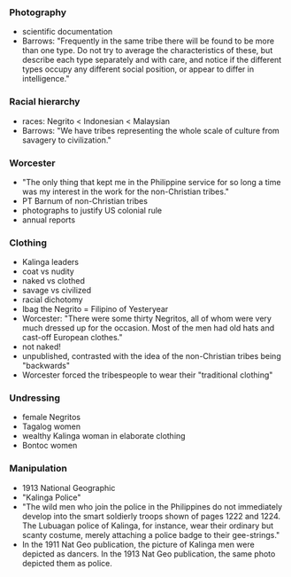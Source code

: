 ### Photography
- scientific documentation
- Barrows: "Frequently in the same tribe there will be found to be more than one type. Do not try to average the characteristics of these, but describe each type separately and with care, and notice if the different types occupy any different social position, or appear to differ in intelligence."
### Racial hierarchy
- races: Negrito < Indonesian < Malaysian
- Barrows: "We have tribes representing the whole scale of culture from savagery to civilization."
### Worcester
- "The only thing that kept me in the Philippine service for so long a time was my interest in the work for the non-Christian tribes."
- PT Barnum of non-Christian tribes
- photographs to justify US colonial rule
- annual reports
### Clothing
- Kalinga leaders
- coat vs nudity
- naked vs clothed
- savage vs civilized
- racial dichotomy
- Ibag the Negrito = Filipino of Yesteryear
- Worcester: "There were some thirty Negritos, all of whom were very much dressed up for the occasion. Most of the men had old hats and cast-off European clothes."
- not naked!
- unpublished, contrasted with the idea of the non-Christian tribes being "backwards"
- Worcester forced the tribespeople to wear their "traditional clothing"
### Undressing
- female Negritos
- Tagalog women
- wealthy Kalinga woman in elaborate clothing
- Bontoc women
### Manipulation
- 1913 National Geographic
- "Kalinga Police"
- "The wild men who join the police in the Philippines do not immediately develop into the smart soldierly troops shown of pages 1222 and 1224. The Lubuagan police of Kalinga, for instance, wear their ordinary but scanty costume, merely attaching a police badge to their gee-strings."
- In the 1911 Nat Geo publication, the picture of Kalinga men were depicted as dancers. In the 1913 Nat Geo publication, the same photo depicted them as police.